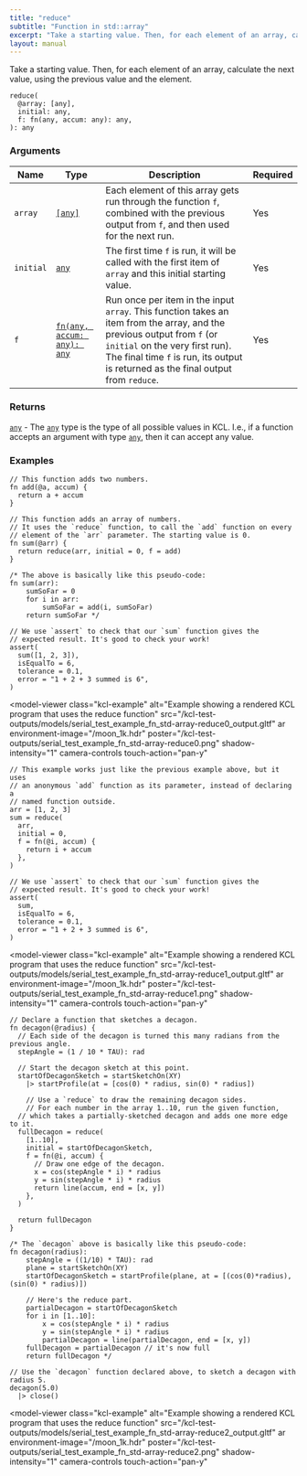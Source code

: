 ```yaml
---
title: "reduce"
subtitle: "Function in std::array"
excerpt: "Take a starting value. Then, for each element of an array, calculate the next value, using the previous value and the element."
layout: manual
---
```


Take a starting value. Then, for each element of an array, calculate the next value, using the previous value and the element.

```kcl
reduce(
  @array: [any],
  initial: any,
  f: fn(any, accum: any): any,
): any
```



### Arguments

| Name | Type | Description | Required |
|----------|------|-------------|----------|
| `array` | [`[any]`](/docs/kcl-std/types/std-types-any) | Each element of this array gets run through the function `f`, combined with the previous output from `f`, and then used for the next run. | Yes |
| `initial` | [`any`](/docs/kcl-std/types/std-types-any) | The first time `f` is run, it will be called with the first item of `array` and this initial starting value. | Yes |
| `f` | [`fn(any, accum: any): any`](/docs/kcl-std/types/std-types-fn) | Run once per item in the input `array`. This function takes an item from the array, and the previous output from `f` (or `initial` on the very first run). The final time `f` is run, its output is returned as the final output from `reduce`. | Yes |

### Returns

[`any`](/docs/kcl-std/types/std-types-any) - The [`any`](/docs/kcl-std/types/std-types-any) type is the type of all possible values in KCL. I.e., if a function accepts an argument with type [`any`](/docs/kcl-std/types/std-types-any), then it can accept any value.


### Examples

```kcl
// This function adds two numbers.
fn add(@a, accum) {
  return a + accum
}

// This function adds an array of numbers.
// It uses the `reduce` function, to call the `add` function on every
// element of the `arr` parameter. The starting value is 0.
fn sum(@arr) {
  return reduce(arr, initial = 0, f = add)
}

/* The above is basically like this pseudo-code:
fn sum(arr):
    sumSoFar = 0
    for i in arr:
        sumSoFar = add(i, sumSoFar)
    return sumSoFar */

// We use `assert` to check that our `sum` function gives the
// expected result. It's good to check your work!
assert(
  sum([1, 2, 3]),
  isEqualTo = 6,
  tolerance = 0.1,
  error = "1 + 2 + 3 summed is 6",
)

```


<model-viewer
  class="kcl-example"
  alt="Example showing a rendered KCL program that uses the reduce function"
  src="/kcl-test-outputs/models/serial_test_example_fn_std-array-reduce0_output.gltf"
  ar
  environment-image="/moon_1k.hdr"
  poster="/kcl-test-outputs/serial_test_example_fn_std-array-reduce0.png"
  shadow-intensity="1"
  camera-controls
  touch-action="pan-y"
>
</model-viewer>

```kcl
// This example works just like the previous example above, but it uses
// an anonymous `add` function as its parameter, instead of declaring a
// named function outside.
arr = [1, 2, 3]
sum = reduce(
  arr,
  initial = 0,
  f = fn(@i, accum) {
    return i + accum
  },
)

// We use `assert` to check that our `sum` function gives the
// expected result. It's good to check your work!
assert(
  sum,
  isEqualTo = 6,
  tolerance = 0.1,
  error = "1 + 2 + 3 summed is 6",
)

```


<model-viewer
  class="kcl-example"
  alt="Example showing a rendered KCL program that uses the reduce function"
  src="/kcl-test-outputs/models/serial_test_example_fn_std-array-reduce1_output.gltf"
  ar
  environment-image="/moon_1k.hdr"
  poster="/kcl-test-outputs/serial_test_example_fn_std-array-reduce1.png"
  shadow-intensity="1"
  camera-controls
  touch-action="pan-y"
>
</model-viewer>

```kcl
// Declare a function that sketches a decagon.
fn decagon(@radius) {
  // Each side of the decagon is turned this many radians from the previous angle.
  stepAngle = (1 / 10 * TAU): rad

  // Start the decagon sketch at this point.
  startOfDecagonSketch = startSketchOn(XY)
    |> startProfile(at = [cos(0) * radius, sin(0) * radius])

    // Use a `reduce` to draw the remaining decagon sides.
    // For each number in the array 1..10, run the given function,
  // which takes a partially-sketched decagon and adds one more edge to it.
  fullDecagon = reduce(
    [1..10],
    initial = startOfDecagonSketch,
    f = fn(@i, accum) {
      // Draw one edge of the decagon.
      x = cos(stepAngle * i) * radius
      y = sin(stepAngle * i) * radius
      return line(accum, end = [x, y])
    },
  )

  return fullDecagon
}

/* The `decagon` above is basically like this pseudo-code:
fn decagon(radius):
    stepAngle = ((1/10) * TAU): rad
    plane = startSketchOn(XY)
    startOfDecagonSketch = startProfile(plane, at = [(cos(0)*radius), (sin(0) * radius)])

    // Here's the reduce part.
    partialDecagon = startOfDecagonSketch
    for i in [1..10]:
        x = cos(stepAngle * i) * radius
        y = sin(stepAngle * i) * radius
        partialDecagon = line(partialDecagon, end = [x, y])
    fullDecagon = partialDecagon // it's now full
    return fullDecagon */

// Use the `decagon` function declared above, to sketch a decagon with radius 5.
decagon(5.0)
  |> close()

```


<model-viewer
  class="kcl-example"
  alt="Example showing a rendered KCL program that uses the reduce function"
  src="/kcl-test-outputs/models/serial_test_example_fn_std-array-reduce2_output.gltf"
  ar
  environment-image="/moon_1k.hdr"
  poster="/kcl-test-outputs/serial_test_example_fn_std-array-reduce2.png"
  shadow-intensity="1"
  camera-controls
  touch-action="pan-y"
>
</model-viewer>


